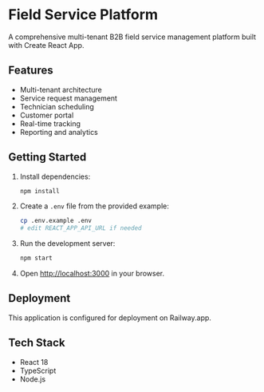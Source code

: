 # Field Service Platform

A comprehensive multi-tenant B2B field service management platform built with Create React App.

## Features

- Multi-tenant architecture
- Service request management
- Technician scheduling
- Customer portal
- Real-time tracking
- Reporting and analytics

## Getting Started

1. Install dependencies:
   ```bash
   npm install
   ```

2. Create a `.env` file from the provided example:
   ```bash
   cp .env.example .env
   # edit REACT_APP_API_URL if needed
   ```

3. Run the development server:
   ```bash
   npm start
   ```

4. Open [http://localhost:3000](http://localhost:3000) in your browser.

## Deployment

This application is configured for deployment on Railway.app.

## Tech Stack

- React 18
- TypeScript
- Node.js

